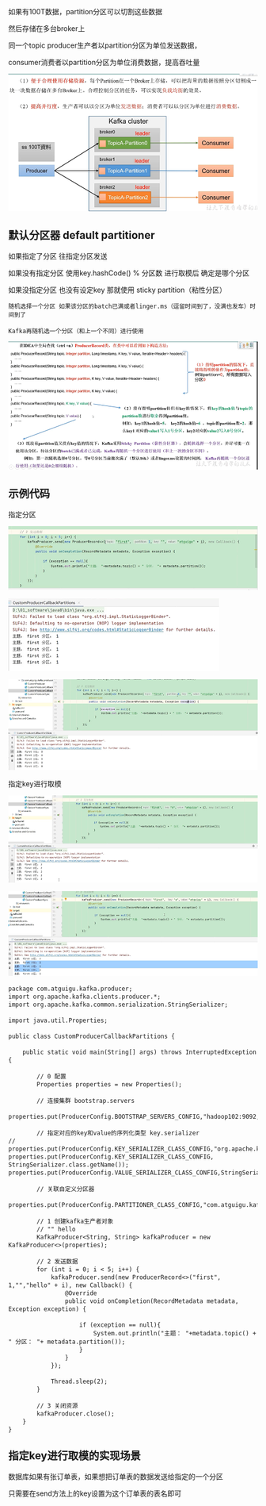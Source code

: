 如果有100T数据，partition分区可以切割这些数据

然后存储在多台broker上

同一个topic producer生产者以partition分区为单位发送数据，

consumer消费者以partition分区为单位消费数据，提高吞吐量

![img_20.png](img_20.png)


默认分区器 default partitioner
---

如果指定了分区 往指定分区发送

如果没有指定分区 使用key.hashCode() % 分区数 进行取模后 确定是哪个分区

如果没指定分区 也没有设定key 那就使用 sticky partition（粘性分区）

    随机选择一个分区 如果该分区的batch已满或者linger.ms（逗留时间到了，没满也发车）时间到了 

    Kafka再随机选一个分区（和上一个不同）进行使用

![img_21.png](img_21.png)


示例代码
---

指定分区

![img_22.png](img_22.png)

![img_23.png](img_23.png)

![img_24.png](img_24.png)

指定key进行取模

![img_25.png](img_25.png)

![img_26.png](img_26.png)

    package com.atguigu.kafka.producer;
    import org.apache.kafka.clients.producer.*;
    import org.apache.kafka.common.serialization.StringSerializer;
    
    import java.util.Properties;
    
    public class CustomProducerCallbackPartitions {
    
        public static void main(String[] args) throws InterruptedException {
    
            // 0 配置
            Properties properties = new Properties();
    
            // 连接集群 bootstrap.servers
            properties.put(ProducerConfig.BOOTSTRAP_SERVERS_CONFIG,"hadoop102:9092,hadoop103:9092");
    
            // 指定对应的key和value的序列化类型 key.serializer
    //        properties.put(ProducerConfig.KEY_SERIALIZER_CLASS_CONFIG,"org.apache.kafka.common.serialization.StringSerializer");
    properties.put(ProducerConfig.KEY_SERIALIZER_CLASS_CONFIG, StringSerializer.class.getName());
    properties.put(ProducerConfig.VALUE_SERIALIZER_CLASS_CONFIG,StringSerializer.class.getName());
    
            // 关联自定义分区器
            properties.put(ProducerConfig.PARTITIONER_CLASS_CONFIG,"com.atguigu.kafka.producer.MyPartitioner");
    
            // 1 创建kafka生产者对象
            // "" hello
            KafkaProducer<String, String> kafkaProducer = new KafkaProducer<>(properties);
    
            // 2 发送数据
            for (int i = 0; i < 5; i++) {
                kafkaProducer.send(new ProducerRecord<>("first", 1,"","hello" + i), new Callback() {
                    @Override
                    public void onCompletion(RecordMetadata metadata, Exception exception) {
    
                        if (exception == null){
                            System.out.println("主题： "+metadata.topic() + " 分区： "+ metadata.partition());
                        }
                    }
                });
    
                Thread.sleep(2);
            }
    
            // 3 关闭资源
            kafkaProducer.close();
        }
    }


指定key进行取模的实现场景
---

数据库如果有张订单表，如果想把订单表的数据发送给指定的一个分区

只需要在send方法上的key设置为这个订单表的表名即可



